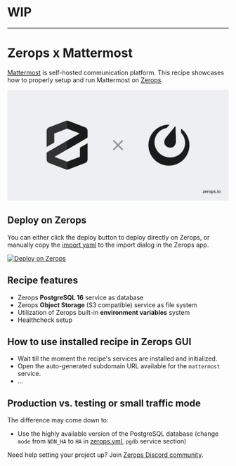 # WIP

----

# Zerops x Mattermost

[Mattermost](https://mattermost.com/) is self-hosted communication platform. This recipe showcases how to properly setup and run Mattermost on [Zerops](https://zerops.io).


![Mattermost](https://github.com/zeropsio/recipe-shared-assets/blob/main/covers/svg/cover-mattermost.svg)

## Deploy on Zerops

You can either click the deploy button to deploy directly on Zerops, or manually copy the [import yaml](https://github.com/zeropsio/recipe-mattermost/blob/main/zerops-project-import.yml) to the import dialog in the Zerops app.

[![Deploy on Zerops](https://github.com/zeropsio/recipe-shared-assets/blob/main/deploy-button/green/deploy-button.svg)](https://app.zerops.io/recipe/mattermost)

## Recipe features

- Zerops **PostgreSQL 16** service as database
- Zerops **Object Storage** (S3 compatible) service as file system
- Utilization of Zerops built-in **environment variables** system
- Healthcheck setup

## How to use installed recipe in Zerops GUI

- Wait till the moment the recipe's services are installed and initialized.
- Open the auto-generated subdomain URL available for the `mattermost` service.
- ...

## Production vs. testing or small traffic mode

The difference may come down to:

- Use the highly available version of the PostgreSQL database (change `mode` from `NON_HA` to `HA` in [zerops.yml](https://github.com/zeropsio/recipe-ghost/blob/main/zerops.yml), `pgdb` service section)

Need help setting your project up? Join [Zerops Discord community](https://discord.com/invite/WDvCZ54).
